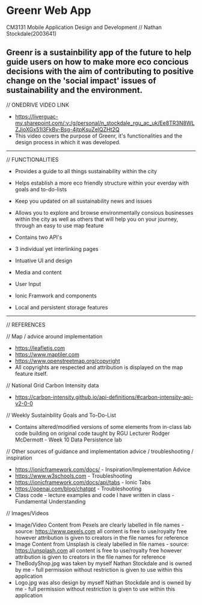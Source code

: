 # Greenr Web App
CM3131 Mobile Application Design and Development 
// Nathan Stockdale(2003641)

Greenr is a sustainbility app of the future to help guide users on how to make more eco concious decisions with the aim of contributing to positive change on the  'social impact' issues of sustainability and the environment.
-------
// ONEDRIVE VIDEO LINK 
- https://liverguac-my.sharepoint.com/:v:/g/personal/n_stockdale_rgu_ac_uk/Ee8TR3N8WLZJioXGx51I3FkBv-Bsg-4jtpKsuZelQZHt2Q 
- This video covers the purpose of Greenr, it's functionalities and the design process in which it was developed. 
-------
// FUNCTIONALITIES
- Provides a guide to all things sustainability within the city 
- Helps establish a more eco friendly structure within your everday with goals and to-do-lists
- Keep you updated on all sustainability news and issues
- Allows you to explore and browse environmentally consious businesses within the city as well as others that will help you on your journey, through an easy to use map feature

- Contains two API's
- 3 individual yet interlinking pages 
- Intuative UI and design 
- Media and content 
- User Input 
- Ionic Framwork and components 
- Local and persistent storage features
-------
// REFERENCES

// Map / advice around implementation 
- https://leafletjs.com 
- https://www.maptiler.com 
- https://www.openstreetmap.org/copyright 
- All copyrights are respected and attribution is displayed on the map feature itself. 

// National Grid Carbon Intensity data 
- https://carbon-intensity.github.io/api-definitions/#carbon-intensity-api-v2-0-0

// Weekly Sustainbility Goals and To-Do-List
- Contains altered/modified versions of some elements from in-class lab code building on original code taught by RGU Lecturer Rodger McDermott - Week 10 Data Persistence lab

// Other sources of guidance and implementation advice / troubleshooting / inspiration 
- https://ionicframework.com/docs/ - Inspiration/Implementation Advice 
- https://www.w3schools.com - Troubleshooting
- https://ionicframework.com/docs/api/tabs - Ionic Tabs 
- https://openai.com/blog/chatgpt - Troubleshooting
- Class code - lecture examples and code I have written in class - Fundamental Understanding 

// Images/Videos 
- Image/Video Content from Pexels are clearly labelled in file names - source: https://www.pexels.com all content is free to use/royalty free however attribution is given to creators in the file names for reference
-  Image Content from Unsplash is clealy labelled in file names - source: https://unsplash.com all content is free to use/royalty free however attribution is given to creators in the file names for reference
- TheBodyShop.jpg was taken by myself Nathan Stockdale and is owned by me - full permission without restriction is given to use within this application 
- Logo.jpg was also design by myself Nathan Stockdale and is owned by me - full permission without restriction is given to use within this application 
